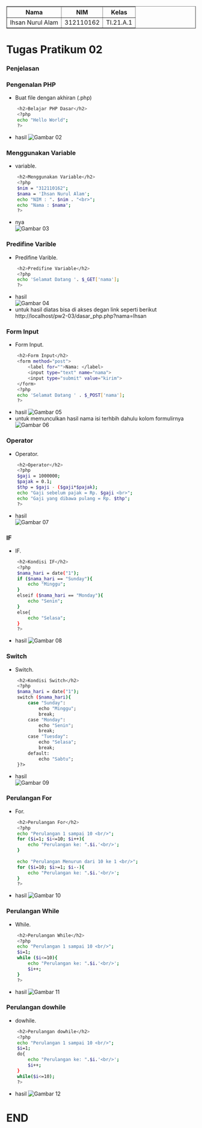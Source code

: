 <body>
    <table border="1">
        <tr>
            <th> Nama</th>
            <th>NIM</th>
            <th>Kelas</th>
        </tr>
        <tr>
            <td>Ihsan Nurul Alam</td>
            <td>312110162</td>
            <td>TI.21.A.1</td>
        </tr>
    </table>
</body>

# Tugas Pratikum 02
### Penjelasan

### Pengenalan PHP
- Buat file dengan akhiran (.php)<p>
```bash
    <h2>Belajar PHP Dasar</h2>
    <?php
    echo "Hello World";
    ?>
```

- hasil ![Gambar 02](image/hello.png)

### Menggunakan Variable
- variable.
```bash
    <h2>Menggunakan Variable</h2>
    <?php
    $nim = "312110162";
    $nama = 'Ihsan Nurul Alam';
    echo "NIM : ". $nim . "<br>";
    echo "Nama : $nama";
    ?>
```
- nya  
![Gambar 03](Image/variable.png)

### Predifine Varible
-  Predifine Varible. 
```bash
    <h2>Predifine Variable</h2>
    <?php
    echo 'Selamat Datang '. $_GET['nama'];
    ?>
```
- hasil  
![Gambar 04](Image/predifine.png)
- untuk hasil diatas bisa di akses degan link seperti berikut http://localhost/pw2-03/dasar_php.php?nama=Ihsan

### Form Input
-  Form Input.
```bash
    <h2>Form Input</h2>
    <form method="post">
        <label for="">Nama: </label>
        <input type="text" name="nama">
        <input type="submit" value="kirim">
    </form>
    <?php
    echo 'Selamat Datang ' . $_POST['nama'];
    ?>
```
- hasil 
![Gambar 05](Image/inputberhasil.png)
- untuk memunculkan hasil nama isi terhbih dahulu kolom formulirnya
![Gambar 06](Image/inputerror.png)

### Operator
- Operator. 
```bash
    <h2>Operator</h2>
    <?php
    $gaji = 1000000;
    $pajak = 0.1;
    $thp = $gaji - ($gaji*$pajak);
    echo "Gaji sebelum pajak = Rp. $gaji <br>";
    echo "Gaji yang dibawa pulang = Rp. $thp";
    ?>
```
- hasil  
![Gambar 07](Image/operator.png)

### IF
-  IF. 
```bash
    <h2>Kondisi IF</h2>
    <?php
    $nama_hari = date("1");
    if ($nama_hari == "Sunday"){
        echo "Minggu";
    }
    elseif ($nama_hari == "Monday"){
        echo "Senin";
    }
    else{
        echo "Selasa";
    }
    ?>
```
-  hasil 
![Gambar 08](Image/if.png)

### Switch
-  Switch. 
```bash
    <h2>Kondisi Switch</h2>
    <?php
    $nama_hari = date("1");
    switch ($nama_hari){
        case "Sunday":
            echo "Minggu";
            break;
        case "Monday":
            echo "Senin";
            break;
        case "Tuesday":
            echo "Selasa";
            break;
        default:
            echo "Sabtu";
    }?>
```
-  hasil  
![Gambar 09](Image/switch.png)

### Perulangan For
- For. 
```bash
    <h2>Perulangan For</h2>
    <?php
    echo "Perulangan 1 sampai 10 <br/>";
    for ($i=1; $i<=10; $i++){
        echo "Perulangan ke: ".$i.'<br/>';
    }
    
    echo "Perulangan Menurun dari 10 ke 1 <br/>";
    for ($i=10; $i>=1; $i--){
        echo "Perulangan ke: ".$i.'<br/>';
    }
    ?>
```
- hasil 
![Gambar 10](Image/for.png)

### Perulangan While
- While. 
```bash
    <h2>Perulangan While</h2>
    <?php
    echo "Perulangan 1 sampai 10 <br/>";
    $i=1;
    while ($i<=10){
        echo "Perulangan ke: ".$i.'<br/>';
        $i++;
    }
    ?>
```
- hasil 
![Gambar 11](Image/while.png)

### Perulangan dowhile
-  dowhile. 
```bash
    <h2>Perulangan dowhile</h2>
    <?php
    echo "Perulangan 1 sampai 10 <br/>";
    $i=1;
    do{
        echo "Perulangan ke: ".$i.'<br/>';
        $i++;
    }
    while($i<=10);
    ?>
```
- hasil 
![Gambar 12](Image/dowhile.png)


# END
